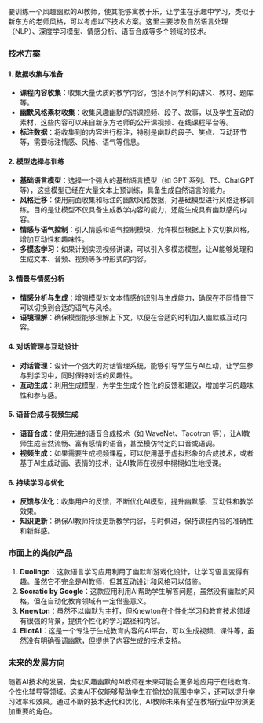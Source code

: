 要训练一个风趣幽默的AI教师，使其能够寓教于乐，让学生在乐趣中学习，类似于新东方的老师风格，可以考虑以下技术方案。这里主要涉及自然语言处理（NLP）、深度学习模型、情感分析、语音合成等多个领域的技术。

### 技术方案

#### 1. **数据收集与准备**
   - **课程内容收集**：收集大量优质的教学内容，包括不同学科的讲义、教材、题库等。
   - **幽默风格素材收集**：收集风趣幽默的讲课视频、段子、故事，以及学生互动的素材，这些内容可以来自新东方老师的公开课视频、在线课程平台等。
   - **标注数据**：将收集到的内容进行标注，特别是幽默的段子、笑点、互动环节等，需要标注情感、风格、语气等信息。

#### 2. **模型选择与训练**
   - **基础语言模型**：选择一个强大的基础语言模型（如 GPT 系列、T5、ChatGPT 等），这些模型已经在大量文本上预训练，具备生成自然语言的能力。
   - **风格迁移**：使用前面收集和标注的幽默风格数据，对基础模型进行风格迁移训练。目的是让模型不仅具备生成教学内容的能力，还能生成具有幽默感的内容。
   - **情感与语气控制**：引入情感和语气控制模块，允许模型根据上下文切换风格，增加互动性和趣味性。
   - **多模态学习**：如果计划实现视频讲课，可以引入多模态模型，让AI能够处理和生成文本、音频、视频等多种形式的内容。

#### 3. **情景与情感分析**
   - **情感分析与生成**：增强模型对文本情感的识别与生成能力，确保在不同情景下可以切换到合适的语气与风格。
   - **语境理解**：确保模型能够理解上下文，以便在合适的时机加入幽默或互动内容。

#### 4. **对话管理与互动设计**
   - **对话管理**：设计一个强大的对话管理系统，能够引导学生与AI互动，让学生参与到学习中，同时保持对话的风趣性。
   - **互动生成**：利用生成模型，为学生生成个性化的反馈和建议，增加学习的趣味性和参与感。

#### 5. **语音合成与视频生成**
   - **语音合成**：使用先进的语音合成技术（如 WaveNet、Tacotron 等），让AI教师生成自然流畅、富有感情的语音，甚至模仿特定的口音或语调。
   - **视频生成**：如果需要生成视频课程，可以使用基于虚拟形象的合成技术，或者基于AI生成动画、表情的技术，让AI教师在视频中栩栩如生地授课。

#### 6. **持续学习与优化**
   - **反馈与优化**：收集用户的反馈，不断优化AI模型，提升幽默感、互动性和教学效果。
   - **知识更新**：确保AI教师持续更新教学内容，与时俱进，保持课程内容的准确性和新鲜感。

### 市面上的类似产品

1. **Duolingo**：这款语言学习应用利用了幽默和游戏化设计，让学习语言变得有趣。虽然它不完全是AI教师，但其互动设计和风格可以借鉴。
2. **Socratic by Google**：这款应用利用AI帮助学生解答问题，虽然没有幽默的风格，但在自动化教育领域有一定借鉴意义。
3. **Knewton**：虽然不以幽默为主打，但Knewton在个性化学习和教育技术领域有很强的背景，提供个性化的学习路径和内容。
4. **EliotAI**：这是一个专注于生成教育内容的AI平台，可以生成视频、课件等，虽然没有明确强调幽默，但提供了内容生成的技术支持。

### 未来的发展方向
随着AI技术的发展，类似风趣幽默的AI教师在未来可能会更多地应用于在线教育、个性化辅导等领域。这类AI不仅能够帮助学生在愉快的氛围中学习，还可以提升学习效率和效果。通过不断的技术迭代和优化，AI教师未来有望在教培行业中扮演更加重要的角色。
